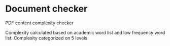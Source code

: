 # Document checker

PDF content complexity checker

Complexity calculated based on academic word list and low frequency word list. Complexity categorized on 5 levels
